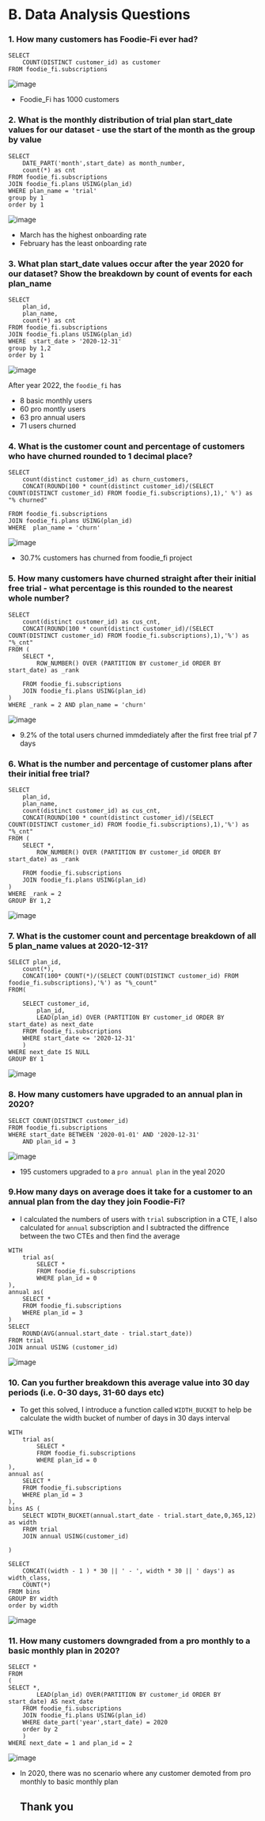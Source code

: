 # B. Data Analysis Questions
### 1. How many customers has Foodie-Fi ever had?
```
SELECT 
	COUNT(DISTINCT customer_id) as customer
FROM foodie_fi.subscriptions
```

![image](https://github.com/Latsan/8-Weekls-SQL-Case-Study/assets/78388641/dc7f3f89-d7fe-4f60-ab18-e734e2197968)
- Foodie_Fi has 1000 customers

### 2. What is the monthly distribution of trial plan start_date values for our dataset - use the start of the month as the group by value
```
SELECT 
	DATE_PART('month',start_date) as month_number,
	count(*) as cnt
FROM foodie_fi.subscriptions
JOIN foodie_fi.plans USING(plan_id)
WHERE plan_name = 'trial'
group by 1
order by 1
```

![image](https://github.com/Latsan/8-Weekls-SQL-Case-Study/assets/78388641/e2166bdb-cba4-4761-b8bd-477ebc59e628)
- March has the highest onboarding rate
- February has the least onboarding rate
### 3. What plan start_date values occur after the year 2020 for our dataset? Show the breakdown by count of events for each plan_name

```
SELECT 
	plan_id,
	plan_name,
	count(*) as cnt
FROM foodie_fi.subscriptions
JOIN foodie_fi.plans USING(plan_id)
WHERE  start_date > '2020-12-31'
group by 1,2
order by 1
```
![image](https://github.com/Latsan/8-Weekls-SQL-Case-Study/assets/78388641/7721cee2-9581-4d9a-b207-76e11995ff23)

After year 2022, the `foodie_fi` has
- 8 basic monthly users
- 60 pro montly users
- 63 pro annual users
- 71 users churned

### 4. What is the customer count and percentage of customers who have churned rounded to 1 decimal place?
```
SELECT 
	count(distinct customer_id) as churn_customers,
 	CONCAT(ROUND(100 * count(distinct customer_id)/(SELECT COUNT(DISTINCT customer_id) FROM foodie_fi.subscriptions),1),' %') as "% churned"
	
FROM foodie_fi.subscriptions
JOIN foodie_fi.plans USING(plan_id)
WHERE  plan_name = 'churn'  
```
![image](https://github.com/Latsan/8-Weekls-SQL-Case-Study/assets/78388641/2d566e47-9e85-424d-b42d-1f0799038287)
- 30.7% customers has churned from foodie_fi project

### 5. How many customers have churned straight after their initial free trial - what percentage is this rounded to the nearest whole number?
```
SELECT  
	count(distinct customer_id) as cus_cnt,
	CONCAT(ROUND(100 * count(distinct customer_id)/(SELECT COUNT(DISTINCT customer_id) FROM foodie_fi.subscriptions),1),'%') as "%_cnt"
FROM (
	SELECT *,
		ROW_NUMBER() OVER (PARTITION BY customer_id ORDER BY start_date) as _rank

	FROM foodie_fi.subscriptions
	JOIN foodie_fi.plans USING(plan_id)
)
WHERE _rank = 2 AND plan_name = 'churn'
```
![image](https://github.com/Latsan/8-Weekls-SQL-Case-Study/assets/78388641/3d02f15e-d91b-451a-94f4-a8a9e7c6cdb3)

- 9.2% of the total users churned immdediately after the first free trial pf 7 days
### 6. What is the number and percentage of customer plans after their initial free trial?

```
SELECT  
	plan_id,
	plan_name,
	count(distinct customer_id) as cus_cnt,
	CONCAT(ROUND(100 * count(distinct customer_id)/(SELECT COUNT(DISTINCT customer_id) FROM foodie_fi.subscriptions),1),'%') as "%_cnt"
FROM (
	SELECT *,
		ROW_NUMBER() OVER (PARTITION BY customer_id ORDER BY start_date) as _rank

	FROM foodie_fi.subscriptions
	JOIN foodie_fi.plans USING(plan_id)
)
WHERE _rank = 2 
GROUP BY 1,2
```
![image](https://github.com/Latsan/8-Weekls-SQL-Case-Study/assets/78388641/9f86011e-ddd2-4b38-b3dd-a3c1f6c2fd23)

### 7. What is the customer count and percentage breakdown of all 5 plan_name values at 2020-12-31?

```
SELECT plan_id,
	count(*),
	CONCAT(100* COUNT(*)/(SELECT COUNT(DISTINCT customer_id) FROM foodie_fi.subscriptions),'%') as "%_count"
FROM(

	SELECT customer_id,
		plan_id,
		LEAD(plan_id) OVER (PARTITION BY customer_id ORDER BY start_date) as next_date
	FROM foodie_fi.subscriptions
	WHERE start_date <= '2020-12-31'
	)
WHERE next_date IS NULL
GROUP BY 1
```
![image](https://github.com/Latsan/8-Weekls-SQL-Case-Study/assets/78388641/5ad8d244-828e-43c8-85f5-4827fa863db2)

### 8. How many customers have upgraded to an annual plan in 2020?

```
SELECT COUNT(DISTINCT customer_id)
FROM foodie_fi.subscriptions
WHERE start_date BETWEEN '2020-01-01' AND '2020-12-31'
	AND plan_id = 3
```
![image](https://github.com/Latsan/8-Weekls-SQL-Case-Study/assets/78388641/fe0d0b49-7562-4ade-a08f-99cfa5c9e0fd)
- 195 customers upgraded to a `pro annual plan` in the yeal 2020

### 9.How many days on average does it take for a customer to an annual plan from the day they join Foodie-Fi?
- I calculated the numbers of users with `trial` subscription in a CTE, I also calculated for `annual` subscription and I subtracted the diffrence between the two CTEs and then find the average
```
WITH 
	trial as(
		SELECT *
		FROM foodie_fi.subscriptions
		WHERE plan_id = 0
),
annual as(
	SELECT *
	FROM foodie_fi.subscriptions
	WHERE plan_id = 3
)
SELECT 
	ROUND(AVG(annual.start_date - trial.start_date))
FROM trial
JOIN annual USING (customer_id)
```
![image](https://github.com/Latsan/8-Weekls-SQL-Case-Study/assets/78388641/5e7197b8-7fc0-49a2-a725-a1756ca3f101)

### 10. Can you further breakdown this average value into 30 day periods (i.e. 0-30 days, 31-60 days etc)
- To get this solved, I introduce a function called `WIDTH_BUCKET` to help be calculate the width bucket of number of days in 30 days interval
```
WITH 
	trial as(
		SELECT *
		FROM foodie_fi.subscriptions
		WHERE plan_id = 0
),
annual as(
	SELECT *
	FROM foodie_fi.subscriptions
	WHERE plan_id = 3
),
bins AS (
	SELECT WIDTH_BUCKET(annual.start_date - trial.start_date,0,365,12) as width
	FROM trial
	JOIN annual USING(customer_id)
	
)

SELECT 
	CONCAT((width - 1 ) * 30 || ' - ', width * 30 || ' days') as width_class,
	COUNT(*)
FROM bins
GROUP BY width
order by width
```
![image](https://github.com/Latsan/8-Weekls-SQL-Case-Study/assets/78388641/370918ab-3436-428b-b96e-e858e3c540b4)

### 11. How many customers downgraded from a pro monthly to a basic monthly plan in 2020?

```
SELECT *
FROM
(
SELECT *,
		LEAD(plan_id) OVER(PARTITION BY customer_id ORDER BY start_date) AS next_date
	FROM foodie_fi.subscriptions
	JOIN foodie_fi.plans USING(plan_id)
	WHERE date_part('year',start_date) = 2020
	order by 2 
	)
WHERE next_date = 1 and plan_id = 2
```
![image](https://github.com/Latsan/8-Weekls-SQL-Case-Study/assets/78388641/f079cc80-21d3-45e0-9a34-171c24aa1519)

- In 2020, there was no scenario where any customer demoted from pro monthly to basic monthly plan

  ## Thank you 

















  
